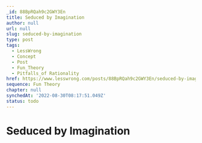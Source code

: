 ```yaml
---
_id: 88BpRQah9c2GWY3En
title: Seduced by Imagination
author: null
url: null
slug: seduced-by-imagination
type: post
tags:
  - LessWrong
  - Concept
  - Post
  - Fun_Theory
  - Pitfalls_of Rationality
href: https://www.lesswrong.com/posts/88BpRQah9c2GWY3En/seduced-by-imagination
sequence: Fun Theory
chapter: null
synchedAt: '2022-08-30T08:17:51.049Z'
status: todo
---
```


# Seduced by Imagination
